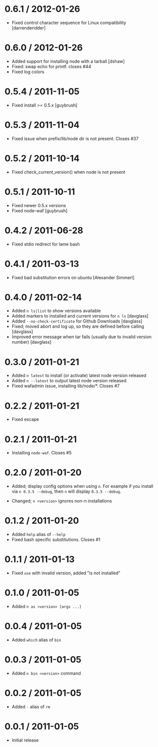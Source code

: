
0.6.1 / 2012-01-26 
==================

  * Fixed control character sequence for Linux compatibility [darrenderidder] 

0.6.0 / 2012-01-26 
==================

  * Added support for installing node with a tarball [dshaw]
  * Fixed: swap echo for printf. closes #44
  * Fixed log colors

0.5.4 / 2011-11-05 
==================

  * Fixed install >= 0.5.x [guybrush]

0.5.3 / 2011-11-04 
==================

  * Fixed issue when prefix/lib/node dir is not present. Closes #37

0.5.2 / 2011-10-14 
==================

  * Fixed check_current_version() when node is not present

0.5.1 / 2011-10-11 
==================

  * Fixed newer 0.5.x versions
  * Fixed node-waf [guybrush]

0.4.2 / 2011-06-28 
==================

  * Fixed stdio redirect for lame bash

0.4.1 / 2011-03-13 
==================

  * Fixed bad substitution errors on ubuntu [Alexander Simmerl]

0.4.0 / 2011-02-14 
==================

  * Added `n ls|list` to show versions available
  * Added markers to installed and current versions for `n ls` [davglass]
  * Added `--no-check-certificate` for Github Downloads [davglass]
  * Fixed; moved abort and log up, so they are defined before calling [davglass]
  * Improved error message when tar fails (usually due to invalid version number) [davglass]

0.3.0 / 2011-01-21 
==================

  * Added `n latest` to install (or activate) latest node version released
  * Added `n --latest` to output latest node version released
  * Fixed wafadmin issue, installing lib/node/*. Closes #7

0.2.2 / 2011-01-21 
==================

  * Fixed escape

0.2.1 / 2011-01-21 
==================

  * Installing `node-waf`. Closes #5

0.2.0 / 2011-01-20 
==================

  * Added; display config options when using `n`.
    For example if you install via `n 0.3.5 --debug`,
    then `n` will display `0.3.5 --debug`.

  * Changed; `n <version>` ignores non-n installations

0.1.2 / 2011-01-20 
==================

  * Added `help` alias of `--help`
  * Fixed bash specific substitutions. Closes #1

0.1.1 / 2011-01-13 
==================

  * Fixed `use` with invalid version, added "is not installed"

0.1.0 / 2011-01-05 
==================

  * Added `n as <version> [args ...]`

0.0.4 / 2011-01-05 
==================

  * Added `which` alias of `bin`

0.0.3 / 2011-01-05 
==================

  * Added `n bin <version>` command

0.0.2 / 2011-01-05 
==================

  * Added `-` alias of `rm`

0.0.1 / 2011-01-05 
==================

  * Initial release
